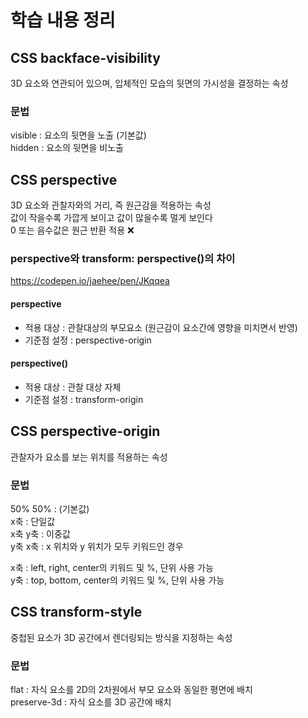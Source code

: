 # 학습 내용 정리
## CSS backface-visibility
3D 요소와 연관되어 있으며, 입체적인 모습의 뒷면의 가시성을 결정하는 속성
### 문법
visible : 요소의 뒷면을 노출 (기본값)  
hidden : 요소의 뒷면을 비노출
## CSS perspective
3D 요소와 관찰자와의 거리, 즉 원근감을 적용하는 속성  
값이 작을수록 가깝게 보이고 값이 많을수록 멀게 보인다  
0 또는 음수값은 원근 반환 적용 ❌
### perspective와 transform: perspective()의 차이
https://codepen.io/jaehee/pen/JKqqea
#### perspective
- 적용 대상 : 관찰대상의 부모요소 (원근감이 요소간에 영향을 미치면서 반영)
- 기준점 설정 : perspective-origin
#### perspective()
- 적용 대상 : 관찰 대상 자체
- 기준점 설정 : transform-origin
## CSS perspective-origin
관찰자가 요소를 보는 위치를 적용하는 속성
### 문법
50% 50% : (기본값)  
x축 : 단일값  
x축 y축 : 이중값  
y축 x축 : x 위치와 y 위치가 모두 키워드인 경우

x축 : left, right, center의 키워드 및 %, 단위 사용 가능  
y축 : top, bottom, center의 키워드 및 %, 단위 사용 가능
## CSS transform-style
중첩된 요소가 3D 공간에서 렌더링되는 방식을 지정하는 속성
### 문법
flat : 자식 요소를 2D의 2차원에서 부모 요소와 동일한 평면에 배치  
preserve-3d : 자식 요소를 3D 공간에 배치
